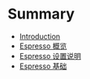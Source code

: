 # Summary

* [Introduction](README.md)
* [Espresso 概览](chapter1.md)
* [Espresso 设置说明](chapter2.md)
* [Espresso 基础](chapter3.md)

